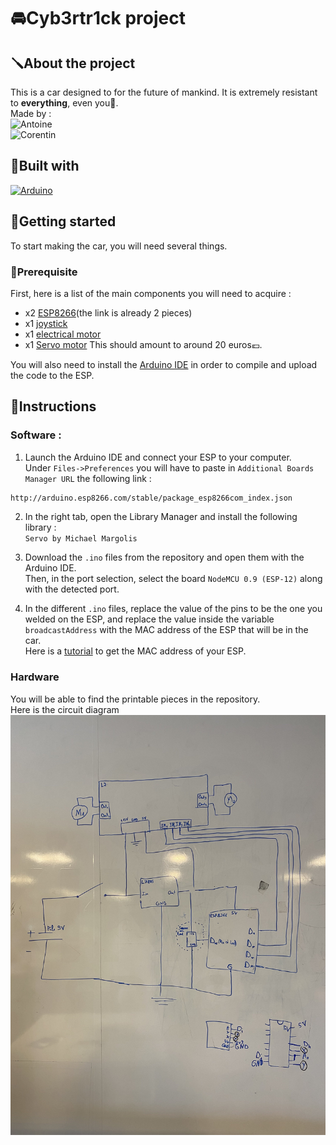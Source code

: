 # 🚘Cyb3rtr1ck project

## 🪛About the project
This is a car designed to for the future of mankind. It is extremely resistant to **everything**, even you🫵.  
 Made by :   
![Antoine][Antoine.cc]   
 ![Corentin][Corentin.cc]
## 🦾Built with
[![Arduino][Arduino.cc]][Arduino-url]
## 👣Getting started
To start making the car,  you will need several things.
### 📃Prerequisite
First, here is a list of the main components you will need to acquire :
* x2 [ESP8266](https://www.amazon.fr/ESP8266-ESP-12F-D%C3%A9veloppement-NodeMCU-Compatible/dp/B093G72SHN/ref=sr_1_9?dib=eyJ2IjoiMSJ9.YQX2ZC-7ArE__8t9lEkImfeOFQlYW9eR_XyTZMPGCydiMPJwFo3SH0q-W_OFCQVaprBaSgDgKUFxiD5nIVrr0IW19PVJFc_z57plBFBfBoV3HlBrnDa3Q6lioYCwLwiRWXQX80fjCXf8CUyLkz-3upz11ng5gtnv0pGEZXcWmNKQMx-EA08kAbi9U8pXfaJ0V6Ex86LzvyrJIOS2v5PLTjFltLwQ4vC14ntNHFdAaefURVhJp7JbfYM552nLaF_tlNEuJ1JF3BeTkcBYuGTSM_XfV1aNdN-g9t7jZFVkHNA.qCq0N1dXJ9OmZ2acd5-Qqt2cb141rRNyPm0DflF4T6M&dib_tag=se&keywords=ESP8266&qid=1712824245&sr=8-9)(the link is already 2 pieces)
* x1 [joystick](https://www.amazon.fr/AZDelivery-Module-joystick-Arduino-gratuit/dp/B07V3HQSVY?th=1)
* x1 [electrical motor](https://fr.aliexpress.com/item/1005005016612156.html?spm=a2g0o.productlist.main.5.73d012016IDG91&algo_pvid=0ec19e4d-8114-4067-838b-e0b8d7f2a974&algo_exp_id=0ec19e4d-8114-4067-838b-e0b8d7f2a974-2&pdp_npi=4%40dis%21EUR%210.72%210.53%21%21%210.76%210.56%21%402103847817128248219031199ecfb0%2112000031353632363%21sea%21FR%210%21AB&curPageLogUid=yBVCkdcyI8l4&utparam-url=scene%3Asearch%7Cquery_from%3A)
* x1 [Servo motor](https://boutique.semageek.com/fr/104-micro-servo-tower-pro-sg90-3007447379574.html)
This should amount to around 20 euros💶.

You will also need to install the [Arduino IDE](https://www.arduino.cc/en/software) in order to compile and upload the code to the ESP.

## 🔧Instructions

### Software :
1. Launch the Arduino IDE and connect your ESP to your computer.  
Under `Files->Preferences` you will have to paste in `Additional Boards Manager URL` the following link :
```txt
http://arduino.esp8266.com/stable/package_esp8266com_index.json
```
2. In the right tab, open the Library Manager and install the following library :  
 `Servo by Michael Margolis`

3. Download the `.ino` files from the repository and open them with the Arduino IDE.  
Then, in the port selection, select the board `NodeMCU 0.9 (ESP-12)` along with the detected port.

4. In the different `.ino` files, replace the value of the pins to be the one you welded on the ESP, and replace the value inside the variable `broadcastAddress` with the MAC address of the ESP that will be in the car.  
Here is a [tutorial](https://randomnerdtutorials.com/get-change-esp32-esp8266-mac-address-arduino/) to get the MAC address of your ESP.
### Hardware

You will be able to find the printable pieces in the repository.  
Here is the circuit diagram
![alt text](assets/circuit.jpg)

[Arduino.cc]: https://img.shields.io/badge/arduino-%2300878F?style=for-the-badge&logo=arduino
[Arduino-url]: https://www.arduino.cc/
[Antoine.cc]: https://img.shields.io/badge/Antoine-Vine-blue?style=flat
[Corentin.cc]: https://img.shields.io/badge/Corentin-Chrisment-blue?style=flat
